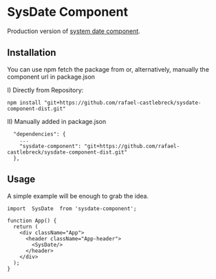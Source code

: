 # SysDate Component #

Production version of [system date component](https://github.com/rafael-castlebreck/sysdate-component-dev).

## Installation ##

You can use npm fetch the package from or, alternatively, manually the component url in package.json

I) Directly from Repository:

```
npm install "git+https://github.com/rafael-castlebreck/sysdate-component-dist.git"
```

II) Manually added in package.json

```
  "dependencies": {
    ...
    "sysdate-component": "git+https://github.com/rafael-castlebreck/sysdate-component-dist.git"
  },
```

## Usage ##

A simple example will be enough to grab the idea.

```
import  SysDate  from 'sysdate-component';

function App() {
  return (
    <div className="App">
      <header className="App-header">
        <SysDate/>
      </header>
    </div>
  );
}

```
